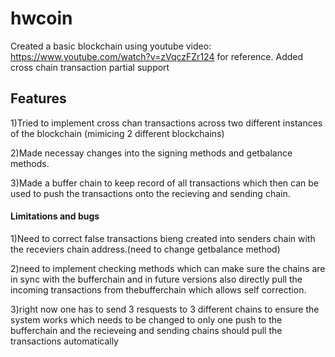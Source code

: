 # hwcoin


Created a basic blockchain using youtube video: https://www.youtube.com/watch?v=zVqczFZr124 for reference.
Added cross chain transaction partial support

<h2>Features</h2>
<p>
1)Tried to implement cross chan transactions across two different instances of the blockchain (mimicing 2 different blockchains)
  
2)Made necessay changes into the signing methods and getbalance methods.

3)Made a buffer chain to keep record of all transactions which then can be used to push the transactions onto the recieving and sending chain. </p>

<h4>Limitations and bugs</h4>
<p>
1)Need to correct false transactions bieng created into senders chain with the receviers chain address.(need to change getbalance method)
  
2)need to implement checking methods which can make sure the chains are in sync with the bufferchain and in future versions also directly pull the incoming transactions from thebufferchain which allows self correction.
  
3)right now one has to send 3 resquests to 3 different chains to ensure the system works which needs to be changed to only one push to the bufferchain and the recieveing and sending chains should pull the transactions automatically</p>

